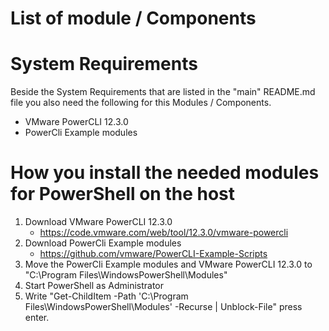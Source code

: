 # List of module / Components

# System Requirements
Beside the System Requirements that are listed in the "main" README.md file you also need the following for this Modules / Components.
* VMware PowerCLI 12.3.0
* PowerCli Example modules

# How you install the needed modules for PowerShell on the host
1. Download VMware PowerCLI 12.3.0
    - https://code.vmware.com/web/tool/12.3.0/vmware-powercli
2. Download PowerCli Example modules
    - https://github.com/vmware/PowerCLI-Example-Scripts
3. Move the PowerCli Example modules and VMware PowerCLI 12.3.0 to "C:\Program Files\WindowsPowerShell\Modules"
4. Start PowerShell as Administrator
5. Write "Get-ChildItem -Path 'C:\Program Files\WindowsPowerShell\Modules' -Recurse | Unblock-File" press enter.